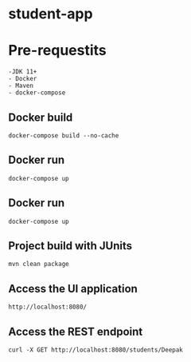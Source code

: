 # student-app

# Pre-requestits
    -JDK 11+
    - Docker
    - Maven
    - docker-compose


## Docker build
``` 
docker-compose build --no-cache

```

## Docker run
``` 
docker-compose up

```

## Docker run
``` 
docker-compose up

```

## Project build with JUnits
``` 
mvn clean package

```

## Access the UI application
``` 
http://localhost:8080/

```

## Access the REST endpoint
``` 
curl -X GET http://localhost:8080/students/Deepak

```
